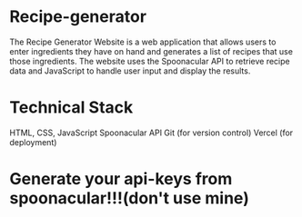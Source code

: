 # Recipe-generator
The Recipe Generator Website is a web application that allows users to enter ingredients they have on hand and generates a list of recipes that use those ingredients. The website uses the Spoonacular API to retrieve recipe data and JavaScript to handle user input and display the results.


# Technical Stack

HTML, CSS, JavaScript
Spoonacular API
Git (for version control)
Vercel (for deployment)
# Generate your api-keys from spoonacular!!!(don't use mine)
